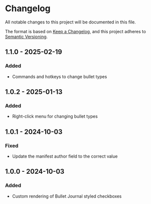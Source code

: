 # Changelog

All notable changes to this project will be documented in this file.

The format is based on [Keep a Changelog](https://keepachangelog.com/en/1.1.0/),
and this project adheres to [Semantic Versioning](https://semver.org/spec/v2.0.0.html).

## 1.1.0 - 2025-02-19

### Added

- Commands and hotkeys to change bullet types

## 1.0.2 - 2025-01-13

### Added

- Right-click menu for changing bullet types

## 1.0.1 - 2024-10-03

### Fixed

- Update the manifest author field to the correct value

## 1.0.0 - 2024-10-03

### Added

- Custom rendering of Bullet Journal styled checkboxes